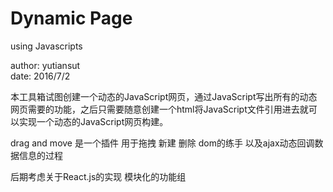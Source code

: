 # Dynamic Page
using Javascripts

author: yutiansut<br>
date: 2016/7/2

本工具箱试图创建一个动态的JavaScript网页，通过JavaScript写出所有的动态网页需要的功能，之后只需要随意创建一个html将JavaScript文件引用进去就可以实现一个动态的JavaScript网页构建。

drag and move 是一个插件 用于拖拽 新建 删除 dom的练手  以及ajax动态回调数据信息的过程



后期考虑关于React.js的实现
模块化的功能组
